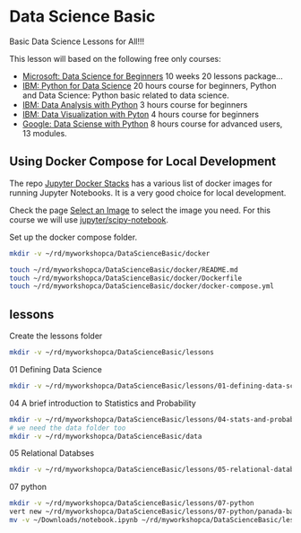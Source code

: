 # Data Science Basic

Basic Data Science Lessons for All!!!

This lesson will based on the following free only courses:

- [Microsoft: Data Science for Beginners](https://github.com/microsoft/Data-Science-For-Beginners)
  10 weeks 20 lessons package...
- [IBM: Python for Data Science](https://cognitiveclass.ai/courses/python-for-data-science)
  20 hours course for beginners, Python and Data Science: Python basic related to data science.
- [IBM: Data Analysis with Python](https://cognitiveclass.ai/courses/data-analysis-python)
  3 hours course for beginners
- [IBM: Data Visualization with Pyton](https://cognitiveclass.ai/courses/data-visualization-python)
  4 hours course for beginners
- [Google: Data Sciense with Python](https://learndigital.withgoogle.com/digitalgarage/course/data-science-with-python)
  8 hours course for advanced users, 13 modules.

## Using Docker Compose for Local Development ##

The repo [Jupyter Docker Stacks](https://github.com/jupyter/docker-stacks) has
a various list of docker images for running Jupyter Notebooks.
It is a very good choice for local development.

Check the page [Select an Image](https://jupyter-docker-stacks.readthedocs.io/en/latest/using/selecting.html)
to select the image you need.
For this course we will use [jupyter/scipy-notebook](https://github.com/jupyter/docker-stacks/tree/main/scipy-notebook).

Set up the docker compose folder.
```bash
mkdir -v ~/rd/myworkshopca/DataScienceBasic/docker

touch ~/rd/myworkshopca/DataScienceBasic/docker/README.md
touch ~/rd/myworkshopca/DataScienceBasic/docker/Dockerfile
touch ~/rd/myworkshopca/DataScienceBasic/docker/docker-compose.yml
```

## lessons

Create the lessons folder
```bash
mkdir -v ~/rd/myworkshopca/DataScienceBasic/lessons
```

01 Defining Data Science
```bash
mkdir -v ~/rd/myworkshopca/DataScienceBasic/lessons/01-defining-data-science
```

04 A brief introduction to Statistics and Probability
```bash
mkdir -v ~/rd/myworkshopca/DataScienceBasic/lessons/04-stats-and-probability
# we need the data folder too
mkdir -v ~/rd/myworkshopca/DataScienceBasic/data
```

05 Relational Databses
```bash
mkdir -v ~/rd/myworkshopca/DataScienceBasic/lessons/05-relational-databases
```

07 python
```bash
mkdir -v ~/rd/myworkshopca/DataScienceBasic/lessons/07-python
vert new ~/rd/myworkshopca/DataScienceBasic/lessons/07-python/panada-basic.ipynb
mv -v ~/Downloads/notebook.ipynb ~/rd/myworkshopca/DataScienceBasic/lessons/07-python/panada-basic.ipynb
```

